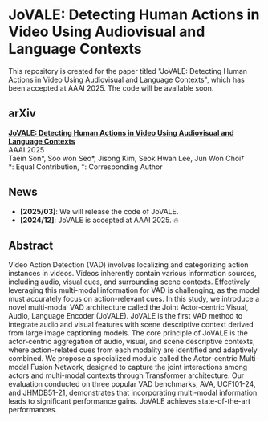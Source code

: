 # JoVALE: Detecting Human Actions in Video Using Audiovisual and Language Contexts
This repository is created for the paper titled "JoVALE: Detecting Human Actions in Video Using Audiovisual and Language Contexts", which has been accepted at AAAI 2025. The code will be available soon.

## arXiv

**[JoVALE: Detecting Human Actions in Video Using Audiovisual and Language Contexts](https://arxiv.org/abs/1234.56789)**  
AAAI 2025  
Taein Son*, Soo won Seo*, Jisong Kim, Seok Hwan Lee, Jun Won Choi†  
*: Equal Contribution, †: Corresponding Author

## News

- **[2025/03]**: We will release the code of JoVALE.  
- **[2024/12]**: JoVALE is accepted at AAAI 2025. 🔥  

 
## Abstract
Video Action Detection (VAD) involves localizing and categorizing action instances in videos. Videos inherently contain various information sources, including audio, visual cues, and surrounding scene contexts. Effectively leveraging this multi-modal information for VAD is challenging, as the model must accurately focus on action-relevant cues. In this study, we introduce a novel multi-modal VAD architecture called the Joint Actor-centric Visual, Audio, Language Encoder (JoVALE). JoVALE is the first VAD method to integrate audio and visual features with scene descriptive context derived from large image captioning models. The core principle of JoVALE is the actor-centric aggregation of audio, visual, and scene descriptive contexts, where action-related cues from each modality are identified and adaptively combined. We propose a specialized module called the Actor-centric Multi-modal Fusion Network, designed to capture the joint interactions among actors and multi-modal contexts through Transformer architecture. Our evaluation conducted on three popular VAD benchmarks, AVA, UCF101-24, and JHMDB51-21, demonstrates that incorporating multi-modal information leads to significant performance gains. JoVALE achieves state-of-the-art performances.

